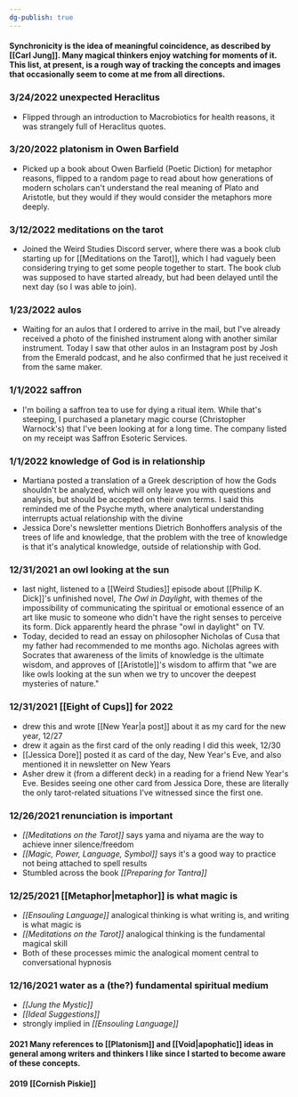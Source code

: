 ```yaml
---
dg-publish: true
---
```


#### Synchronicity is the idea of meaningful coincidence, as described by [[Carl Jung]]. Many magical thinkers enjoy watching for moments of it. This list, at present, is a rough way of tracking the concepts and images that occasionally seem to come at me from all directions.

### 3/24/2022 unexpected Heraclitus
- Flipped through an introduction to Macrobiotics for health reasons, it was strangely full of Heraclitus quotes.

### 3/20/2022 platonism in Owen Barfield
- Picked up a book about Owen Barfield (Poetic Diction) for metaphor reasons, flipped to a random page to read about how generations of modern scholars can't understand the real meaning of Plato and Aristotle, but they would if they would consider the metaphors more deeply.

### 3/12/2022 meditations on the tarot
- Joined the Weird Studies Discord server, where there was a book club starting up for [[Meditations on the Tarot]], which I had vaguely been considering trying to get some people together to start. The book club was supposed to have started already, but had been delayed until the next day (so I was able to join).

### 1/23/2022 aulos
- Waiting for an aulos that I ordered to arrive in the mail, but I've already received a photo of the finished instrument along with another similar instrument. Today I saw that other aulos in an Instagram post by Josh from the Emerald podcast, and he also confirmed that he just received it from the same maker. 

### 1/1/2022 saffron
- I'm boiling a saffron tea to use for dying a ritual item. While that's steeping, I purchased a planetary magic course (Christopher Warnock's) that I've been looking at for a long time. The company listed on my receipt was Saffron Esoteric Services.

### 1/1/2022 knowledge of God is in relationship
- Martiana posted a translation of a Greek description of how the Gods shouldn't be analyzed, which will only leave you with questions and analysis, but should be accepted on their own terms. I said this reminded me of the Psyche myth, where analytical understanding interrupts actual relationship with the divine
- Jessica Dore's newsletter mentions Dietrich Bonhoffers analysis of the trees of life and knowledge, that the problem with the tree of knowledge is that it's analytical knowledge, outside of relationship with God.

### 12/31/2021 an owl looking at the sun
- last night, listened to a [[Weird Studies]] episode about [[Philip K. Dick]]'s unfinished novel, *The Owl in Daylight*, with themes of the impossibility of communicating the spiritual or emotional essence of an art like music to someone who didn't have the right senses to perceive its form. Dick apparently heard the phrase "owl in daylight" on TV.
- Today, decided to read an essay on philosopher Nicholas of Cusa that my father had recommended to me months ago. Nicholas agrees with Socrates that awareness of the limits of knowledge is the ultimate wisdom, and approves of [[Aristotle]]'s wisdom to affirm that "we are like owls looking at the sun when we try to uncover the deepest mysteries of nature."

### 12/31/2021 [[Eight of Cups]] for 2022
- drew this and wrote [[New Year|a post]] about it as my card for the new year, 12/27
- drew it again as the first card of the only reading I did this week, 12/30
- [[Jessica Dore]] posted it as card of the day, New Year's Eve, and also mentioned it in newsletter on New Years
- Asher drew it (from a different deck) in a reading for a friend New Year's Eve. Besides seeing one other card from Jessica Dore, these are literally the only tarot-related situations I've witnessed since the first one.

### 12/26/2021 renunciation is important 
- *[[Meditations on the Tarot]]* says yama and niyama are the way to achieve inner silence/freedom
- *[[Magic, Power, Language, Symbol]]* says it's a good way to practice not being attached to spell results
- Stumbled across the book *[[Preparing for Tantra]]*

### 12/25/2021 [[Metaphor|metaphor]] is what magic is
- *[[Ensouling Language]]* analogical thinking is what writing is, and writing is what magic is
- *[[Meditations on the Tarot]]* analogical thinking is the fundamental magical skill
- Both of these processes mimic the analogical moment central to conversational hypnosis

### 12/16/2021 water as a (the?) fundamental spiritual medium
- *[[Jung the Mystic]]*
- *[[Ideal Suggestions]]*
- strongly implied in *[[Ensouling Language]]*

#### 2021 Many references to [[Platonism]] and [[Void|apophatic]] ideas in general among writers and thinkers I like since I started to become aware of these concepts.

#### 2019 [[Cornish Piskie]]